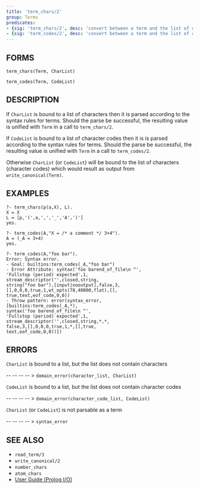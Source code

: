 ```yaml
---
title: 'term_chars/2'
group: Terms
predicates:
- {sig: 'term_chars/2', desc: 'convert between a term and the list of characters which represent the term'}
- {sig: 'term_codes/2', desc: 'convert between a term and the list of character codes which represent the term'}
---
```


## FORMS

```
term_chars(Term, CharList)

term_codes(Term, CodeList)
```

## DESCRIPTION

If `CharList` is bound to a list of characters then it is parsed according to the syntax rules for terms. Should the parse be successful, the resulting value is unified with `Term` in a call to `term_chars/2`.

If `CodeList` is bound to a list of character codes then it is is parsed according to the syntax rules for terms. Should the parse be successful, the resulting value is unified with `Term` in a call to `term_codes/2`.

Otherwise `CharList` (or `CodeList`) will be bound to the list of characters (character codes) which would result as output from `write_canonical(Term)`.


## EXAMPLES

```
?- term_chars(p(a,X), L).
X = X
L = [p,'(',a,',','_','A',')']
yes.
```
```
?- term_codes(A,"X = /* a comment */ 3+4").
A = (_A = 3+4)
yes.
```
```
?- term_codes(A,"foo bar").
Error: Syntax error.
- Goal: builtins:term_codes(_A,"foo bar")
- Error Attribute: syntax('foo barend_of_file\n ^',
'Fullstop (period) expected',1,
stream_descriptor('',closed,string,
string("foo bar"),[input|nooutput],false,3,
[],0,0,0,true,1,wt_opts(78,40000,flat),[],
true,text,eof_code,0,0))
- Throw pattern: error(syntax_error,
[builtins:term_codes(_A,*),
syntax('foo barend_of_file\n ^',
'Fullstop (period) expected',1,
stream_descriptor('',closed,string,*,*,
false,3,[],0,0,0,true,1,*,[],true,
text,eof_code,0,0))])
```

## ERRORS

`CharList` is bound to a list, but the list does not contain characters

-- -- -- -- > `domain_error(character_list, CharList)`

`CodeList` is bound to a list, but the list does not contain character codes

-- -- -- -- > `domain_error(character_code_list, CodeList)`

`CharList` (or `CodeList`) is not parsable as a term

-- -- -- -- > `syntax_error`


## SEE ALSO

- `read_term/3`
- `write_canonical/2`
- `number_chars`
- `atom_chars`
- [User Guide (Prolog I/O)](../guide/10-Prolog-I-O.html)
